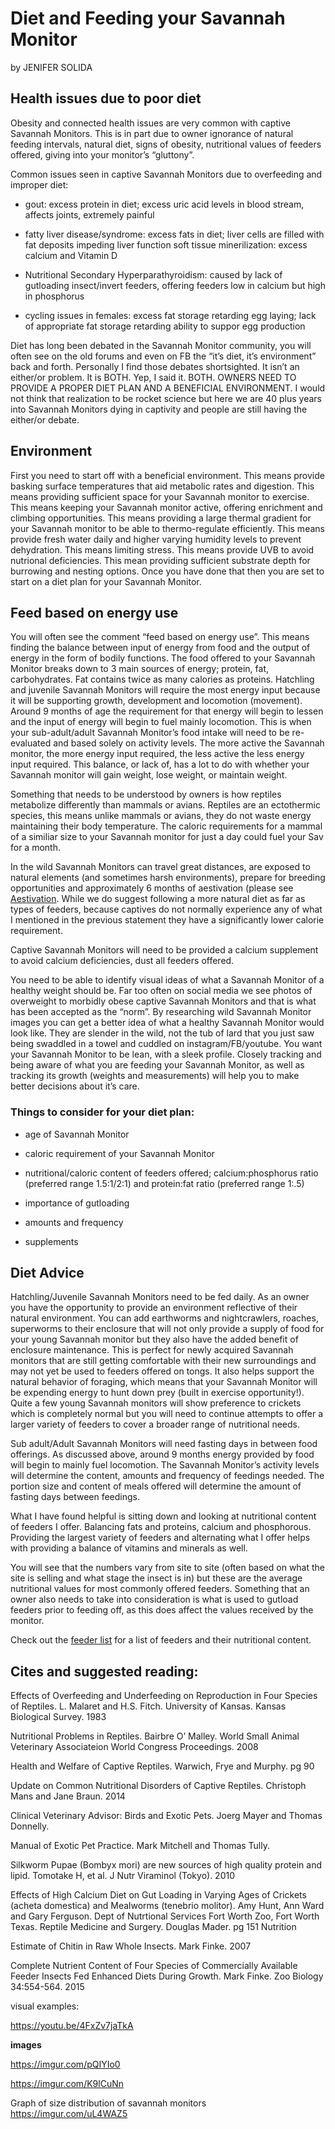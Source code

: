  
 

# Diet and Feeding your Savannah Monitor

 by JENIFER SOLIDA

## Health issues due to poor diet

Obesity and connected health issues are very common with captive Savannah Monitors. This is in part due to owner ignorance of natural feeding intervals, natural diet, signs of obesity, nutritional values of feeders offered, giving into your monitor’s “gluttony”.

Common issues seen in captive Savannah Monitors due to overfeeding and improper diet:

* gout: excess protein in diet; excess uric acid levels in blood stream, affects joints, extremely painful

* fatty liver disease/syndrome: excess fats in diet; liver cells are filled with fat deposits impeding liver function
soft tissue minerilization: excess calcium and Vitamin D

* Nutritional Secondary Hyperparathyroidism: caused by lack of gutloading insect/invert feeders, offering feeders low in calcium but high in phosphorus

* cycling issues in females: excess fat storage retarding egg laying; lack of appropriate fat storage retarding ability to suppor egg production

Diet has long been debated in the Savannah Monitor community, you will often see on the old forums and even on FB the “it’s diet, it’s environment” back and forth.  Personally I find those debates shortsighted. It isn’t an either/or problem. It is BOTH. Yep, I said it. BOTH. OWNERS NEED TO PROVIDE A PROPER DIET PLAN AND A BENEFICIAL ENVIRONMENT. I would not think that realization to be rocket science but here we are 40 plus years into Savannah Monitors dying in captivity and people are still having the either/or debate. 

## Environment

First you need to start off with a beneficial environment.  This means provide basking surface temperatures that aid metabolic rates and digestion.  This means providing sufficient space for your Savannah monitor to exercise.  This means keeping your Savannah monitor active, offering enrichment and climbing opportunities.  This means providing a large thermal gradient for your Savannah monitor to be able to thermo-regulate efficiently.  This means provide fresh water daily and higher varying humidity levels to prevent dehydration.  This means limiting stress. This means provide UVB to avoid nutrional deficiencies.  This mean providing sufficient substrate depth for burrowing and nesting options. Once you have done that then you are set to start on a diet plan for your Savannah Monitor. 

## Feed based on energy use

You will often see the comment “feed based on energy use”.  This means finding the balance between input of energy from food and the output of energy in the form of bodily functions.  The food offered to your Savannah Monitor breaks down to 3 main sources of energy; protein, fat, carbohydrates. Fat contains twice as many calories as proteins. Hatchling and juvenile Savannah Monitors will require the most energy input because it will be supporting growth, development and locomotion (movement).  Around 9 months of age the requirement for that energy will begin to lessen and the input of energy will begin to fuel mainly locomotion.  This is when your sub-adult/adult Savannah Monitor’s food intake will need to be re-evaluated and based solely on activity levels.  The more active the Savannah monitor, the more energy input required, the less active the less energy input required.  This balance, or lack of, has a lot to do with whether your Savannah monitor will gain weight, lose weight, or maintain weight. 

Something that needs to be understood by owners is how reptiles metabolize differently than mammals or avians.  Reptiles are an ectothermic species, this means unlike mammals or avians, they do not waste energy maintaining their body temperature.  The caloric requirements for a mammal of a similiar size to your Savannah monitor for just a day could fuel your Sav for a month.

In the wild Savannah Monitors can travel great distances, are exposed to natural elements (and sometimes harsh environments), prepare for breeding opportunities and approximately 6 months of aestivation (please see [Aestivation](https://github.com/savannahmonitor/careguide/blob/main/aestivation.md).  While we do suggest following a more natural diet as far as types of feeders, because captives do not normally experience any of what I mentioned in the previous statement they have a significantly lower calorie requirement. 

Captive Savannah Monitors will need to be provided a calcium supplement to avoid calcium deficiencies, dust all feeders offered.

You need to be able to identify visual ideas of what a Savannah Monitor of a healthy weight should be.  Far too often on social media we see photos of overweight to morbidly obese captive Savannah Monitors and that is what has been accepted as the “norm”.  By researching wild Savannah Monitor images you can get a better idea of what a healthy Savannah Monitor would look like.  They are slender in the wild, not the tub of lard that you just saw being swaddled in a towel and cuddled on instagram/FB/youtube. You want your Savannah Monitor to be lean, with a sleek profile.  Closely tracking and being aware of what you are feeding your Savannah Monitor, as well as tracking its growth (weights and measurements) will help you to make better decisions about it’s care. 

### Things to consider for your diet plan:

* age of Savannah Monitor

* caloric requirement of your Savannah Monitor

* nutritional/caloric content of feeders offered; calcium:phosphorus ratio (preferred range 1.5:1/2:1) and protein:fat ratio (preferred range 1:.5)

* importance of gutloading

* amounts and frequency     

* supplements

## Diet Advice

Hatchling/Juvenile Savannah Monitors need to be fed daily.  As an owner you have the opportunity to provide an environment reflective of their natural environment. You can add earthworms and nightcrawlers, roaches, superworms to their enclosure that will not only provide a supply of food for your young Savannah monitor but they also have the added benefit of enclosure maintenance.  This is perfect for newly acquired Savannah monitors that are still getting comfortable with their new surroundings and may not yet be used to feeders offered on tongs. It also helps support the natural behavior of foraging, which means that your Savannah Monitor will be expending energy to hunt down prey (built in exercise opportunity!).  Quite a few young Savannah monitors will show preference to crickets which is completely normal but you will need to continue attempts to offer a larger variety of feeders to cover a broader range of nutritional needs.  

Sub adult/Adult Savannah Monitors will need fasting days in between food offerings.  As discussed above, around 9 months energy provided by food will begin to mainly fuel locomotion.  The Savannah Monitor’s activity levels will determine the content, amounts and frequency of feedings needed.  The portion size and content of meals offered will determine the amount of fasting days between feedings.

What I have found helpful is sitting down and looking at nutritional content of feeders I offer.   Balancing fats and proteins, calcium and phosphorous.  Providing the largest variety of feeders and alternating what I offer helps with providing a balance of vitamins and minerals as well.

You will see that the numbers vary from site to site (often based on what the site is selling and what stage the insect is in) but these are the average nutritional values for most commonly offered feeders.  Something that an owner also needs to take into consideration is what is used to gutload feeders prior to feeding off, as this does affect the values received by the monitor.

Check out the [feeder list](www.reddit.com/r/savannahmonitor/wiki/feederlist) for a list of feeders and their nutritional content.

 
## Cites and suggested reading:

Effects of Overfeeding and Underfeeding on Reproduction in Four Species of Reptiles.  L. Malaret and H.S. Fitch. University of Kansas. Kansas Biological Survey. 1983

Nutritional Problems in Reptiles. Bairbre O’ Malley. World Small Animal Veterinary Associateion World Congress Proceedings. 2008

Health and Welfare of Captive Reptiles. Warwich, Frye and Murphy. pg 90

Update on Common Nutritional Disorders of Captive Reptiles. Christoph Mans and Jane Braun. 2014

Clinical Veterinary Advisor: Birds and Exotic Pets. Joerg Mayer and Thomas Donnelly. 

Manual of Exotic Pet Practice.  Mark Mitchell and Thomas Tully.

Silkworm Pupae (Bombyx mori) are new sources of high quality protein and lipid. Tomotake H, et al. J Nutr Viraminol (Tokyo). 2010

Effects of High Calcium Diet on Gut Loading in Varying Ages of Crickets (acheta domestica) and Mealworms (tenebrio molitor). Amy Hunt, Ann Ward and Gary Ferguson. Dept of Nutrtional Services Fort Worth Zoo, Fort Worth Texas.
Reptile Medicine and Surgery. Douglas Mader.  pg 151 Nutrition

Estimate of Chitin in Raw Whole Insects. Mark Finke. 2007

Complete Nutrient Content of Four Species of Commercially Available Feeder Insects Fed Enhanced Diets During Growth. Mark Finke. Zoo Biology 34:554-564. 2015

visual examples:

https://youtu.be/4FxZv7jaTkA

**images**

https://imgur.com/pQIYIo0

https://imgur.com/K9lCuNn

Graph of size distribution of savannah monitors https://imgur.com/uL4WAZ5

